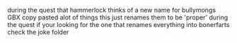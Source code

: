 during the quest that hammerlock thinks of a new name for bullymongs GBX copy pasted alot of things
this just renames them to be 'proper' during the quest
		if your looking for the one that renames everything into bonerfarts check the joke folder
